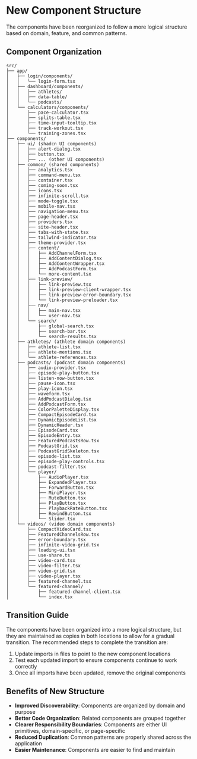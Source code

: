 # New Component Structure

The components have been reorganized to follow a more logical structure based on domain, feature, and common patterns.

## Component Organization

```
src/
├── app/
│   ├── login/components/
│   │   └── login-form.tsx
│   ├── dashboard/components/
│   │   ├── athletes/
│   │   ├── data-table/
│   │   └── podcasts/
│   └── calculators/components/
│       ├── pace-calculator.tsx
│       ├── splits-table.tsx
│       ├── time-input-tooltip.tsx
│       ├── track-workout.tsx
│       └── training-zones.tsx
├── components/
│   ├── ui/ (shadcn UI components)
│   │   ├── alert-dialog.tsx
│   │   ├── button.tsx
│   │   ├── ... (other UI components)
│   ├── common/ (shared components)
│   │   ├── analytics.tsx
│   │   ├── command-menu.tsx
│   │   ├── container.tsx
│   │   ├── coming-soon.tsx
│   │   ├── icons.tsx
│   │   ├── infinite-scroll.tsx
│   │   ├── mode-toggle.tsx
│   │   ├── mobile-nav.tsx
│   │   ├── navigation-menu.tsx
│   │   ├── page-header.tsx
│   │   ├── providers.tsx
│   │   ├── site-header.tsx
│   │   ├── tabs-with-state.tsx
│   │   ├── tailwind-indicator.tsx
│   │   ├── theme-provider.tsx
│   │   ├── content/
│   │   │   ├── AddChannelForm.tsx
│   │   │   ├── AddContentDialog.tsx
│   │   │   ├── AddContentWrapper.tsx
│   │   │   ├── AddPodcastForm.tsx
│   │   │   └── more-content.tsx
│   │   ├── link-preview/
│   │   │   ├── link-preview.tsx
│   │   │   ├── link-preview-client-wrapper.tsx
│   │   │   ├── link-preview-error-boundary.tsx
│   │   │   └── link-preview-preloader.tsx
│   │   ├── nav/
│   │   │   ├── main-nav.tsx
│   │   │   └── user-nav.tsx
│   │   └── search/
│   │       ├── global-search.tsx
│   │       ├── search-bar.tsx
│   │       └── search-results.tsx
│   ├── athletes/ (athlete domain components)
│   │   ├── athlete-list.tsx
│   │   ├── athlete-mentions.tsx
│   │   └── athlete-references.tsx
│   ├── podcasts/ (podcast domain components)
│   │   ├── audio-provider.tsx
│   │   ├── episode-play-button.tsx
│   │   ├── listen-now-button.tsx
│   │   ├── pause-icon.tsx
│   │   ├── play-icon.tsx
│   │   ├── waveform.tsx
│   │   ├── AddPodcastDialog.tsx
│   │   ├── AddPodcastForm.tsx
│   │   ├── ColorPaletteDisplay.tsx
│   │   ├── CompactEpisodeCard.tsx
│   │   ├── DynamicEpisodeList.tsx
│   │   ├── DynamicHeader.tsx
│   │   ├── EpisodeCard.tsx
│   │   ├── EpisodeEntry.tsx
│   │   ├── FeaturedPodcastsRow.tsx
│   │   ├── PodcastGrid.tsx
│   │   ├── PodcastGridSkeleton.tsx
│   │   ├── episode-list.tsx
│   │   ├── episode-play-controls.tsx
│   │   ├── podcast-filter.tsx
│   │   └── player/
│   │       ├── AudioPlayer.tsx
│   │       ├── ExpandedPlayer.tsx
│   │       ├── ForwardButton.tsx
│   │       ├── MiniPlayer.tsx
│   │       ├── MuteButton.tsx
│   │       ├── PlayButton.tsx
│   │       ├── PlaybackRateButton.tsx
│   │       ├── RewindButton.tsx
│   │       └── Slider.tsx
│   └── videos/ (video domain components)
│       ├── CompactVideoCard.tsx
│       ├── FeaturedChannelsRow.tsx
│       ├── error-boundary.tsx
│       ├── infinite-video-grid.tsx
│       ├── loading-ui.tsx
│       ├── use-share.ts
│       ├── video-card.tsx
│       ├── video-filter.tsx
│       ├── video-grid.tsx
│       ├── video-player.tsx
│       ├── featured-channel.tsx
│       └── featured-channel/
│           ├── featured-channel-client.tsx
│           └── index.tsx
```

## Transition Guide

The components have been organized into a more logical structure, but they are maintained as copies in both locations to allow for a gradual transition. The recommended steps to complete the transition are:

1. Update imports in files to point to the new component locations
2. Test each updated import to ensure components continue to work correctly
3. Once all imports have been updated, remove the original components

## Benefits of New Structure

- **Improved Discoverability**: Components are organized by domain and purpose
- **Better Code Organization**: Related components are grouped together
- **Clearer Responsibility Boundaries**: Components are either UI primitives, domain-specific, or page-specific
- **Reduced Duplication**: Common patterns are properly shared across the application
- **Easier Maintenance**: Components are easier to find and maintain